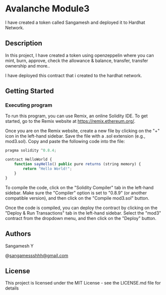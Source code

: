 # Avalanche Module3

I have created a token called Sangamesh and deployed it to Hardhat Network.

## Description

In this project, I have created a token using openzeppelin where you can mint, burn, approve, check the allowance & balance, transfer, transfer ownership and more..

I have deployed this contract that i created to the hardhat network. 

## Getting Started

### Executing program

To run this program, you can use Remix, an online Solidity IDE. To get started, go to the Remix website at https://remix.ethereum.org/.

Once you are on the Remix website, create a new file by clicking on the "+" icon in the left-hand sidebar. Save the file with a .sol extension (e.g., mod3.sol). Copy and paste the following code into the file:

```javascript
pragma solidity ^0.8.4;

contract HelloWorld {
    function sayHello() public pure returns (string memory) {
        return "Hello World!";
    }
}

```

To compile the code, click on the "Solidity Compiler" tab in the left-hand sidebar. Make sure the "Compiler" option is set to "0.8.9" (or another compatible version), and then click on the "Compile mod3.sol" button.

Once the code is compiled, you can deploy the contract by clicking on the "Deploy & Run Transactions" tab in the left-hand sidebar. Select the "mod3" contract from the dropdown menu, and then click on the "Deploy" button.


## Authors

Sangamesh Y

@sangamessshhh@gmail.com


## License

This project is licensed under the MIT License - see the LICENSE.md file for details
